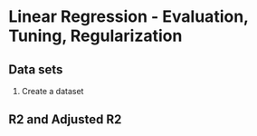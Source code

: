# Linear Regression - Evaluation, Tuning, Regularization

## Data sets
1. Create a dataset 


## R2 and Adjusted R2
